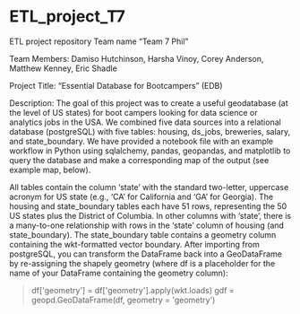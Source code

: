 # ETL_project_T7
ETL project repository
Team name “Team 7 Phil”

Team Members: Damiso Hutchinson, Harsha Vinoy, Corey Anderson, Matthew Kenney, Eric Shadle

Project Title: “Essential Database for Bootcampers” (EDB)

Description: The goal of this project was to create a useful geodatabase (at the level of US states) for boot campers looking for data science or analytics jobs in the USA. We combined five data sources into a relational database (postgreSQL) with five tables: housing, ds_jobs, breweries, salary, and state_boundary. We have provided a notebook file with an example workflow in Python using sqlalchemy, pandas, geopandas, and matplotlib to query the database and make a corresponding map of the output (see example map, below). 

All tables contain the column ‘state’ with the standard two-letter, uppercase acronym for US state (e.g., ‘CA’ for California and ‘GA’ for Georgia).
The housing and state_boundary tables each have 51 rows, representing the 50 US states plus the District of Columbia. In other columns with ‘state’, there is a many-to-one relationship with rows in the ‘state’ column of housing (and state_boundary).
The state_boundary table contains a geometry column containing the wkt-formatted vector boundary.
After importing from postgreSQL, you can transform the DataFrame back into a GeoDataFrame by re-assigning the shapely geometry (where df is a placeholder for the name of your DataFrame containing the geometry column):
> df['geometry'] = df['geometry'].apply(wkt.loads)
> gdf = geopd.GeoDataFrame(df, geometry = 'geometry')
